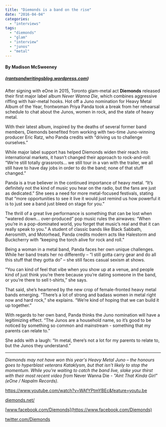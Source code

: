 ```yaml
---
title: "Diemonds is a band on the rise"
date: "2016-04-04"
categories: 
  - "interviews"
tags: 
  - "diemonds"
  - "glam"
  - "interview"
  - "junos"
  - "metal"
---
```


#### By Madison McSweeney

##### ([rantsandwritingsblog.wordpress.com](http://rantsandwritingsblog.wordpress.com))

After signing with eOne in 2015, Toronto glam-metal act **Diemonds** released their first major label album _Never Wanna Die_, which combines aggressive riffing with hair-metal hooks. Hot off a Juno nomination for Heavy Metal Album of the Year, frontwoman Priya Panda took a break from her rehearsal schedule to chat about the Junos, women in rock, and the state of heavy metal.

With their latest album, inspired by the deaths of several former band members, Diemonds benefited from working with two-time Juno-winning producer Eric Ratz, who Panda credits with “driving us to challenge ourselves.”

While major label support has helped Diemonds widen their reach into international markets, it hasn’t changed their approach to rock-and-roll: “We’re still totally grassroots… we still tour in a van with the trailer, we all still have to have day jobs in order to do the band; none of that stuff changed.”

Panda is a true believer in the continued importance of heavy metal. “It’s definitely not the kind of music you hear on the radio, but the fans are just as dedicated.” She sees a need for more metal-focused festivals, stating that “more opportunities to see it live it would just remind us how powerful it is to just see a band just bleed on stage for you.”

The thrill of a great live performance is something that can be lost when “watered down… over-produced” pop music rules the airwaves: “When you’re in a pop-dominated world, you forget that music’s real and that it can really speak to you.” A student of classic bands like Black Sabbath, Aerosmith, and Motorhead, Panda credits modern acts like Halestorm and Buckcherry with “keeping the torch alive for rock and roll.”

Being a woman in a metal band, Panda faces her own unique challenges. While her band treats her no differently – “I still gotta carry gear and do all this stuff that they gotta do” – she still faces casual sexism at shows.

“You can kind of feel that vibe when you show up at a venue, and people kind of just think you’re there because you’re dating someone in the band, or you’re there to sell t-shirts,” she says.

That said, she’s heartened by the new crop of female-fronted heavy metal bands emerging. “There’s a lot of strong and badass women in metal right now and hard rock,” she explains. “We’re kind of hoping that we can build it up together.”

With regards to her own band, Panda thinks the Juno nomination will have a legitimizing effect. “The Junos are a household name, so it’s good to be noticed by something so common and mainstream - something that my parents can relate to.”

She adds with a laugh: “In metal, there’s not a lot for my parents to relate to, but the Junos they understand.”

* * *

_Diemonds may not have won this year's Heavy Metal Juno – the honours goes to hyperblast veterans Kataklysm, but that isn't likely to stop the momentum. While you're waiting to catch the band live, slake your thirst with their most recent video from_ Never Wanna Die _- "Aint That Kinda Girl" (eOne / Napalm Records)._

https://www.youtube.com/watch?v=WAfYPtmYBEc&feature=youtu.be

[diemonds.net/](http://diemonds.net/)

[www.facebook.com/Diemonds](https://www.facebook.com/Diemonds)

[twitter.com/Diemonds](https://twitter.com/Diemonds)
